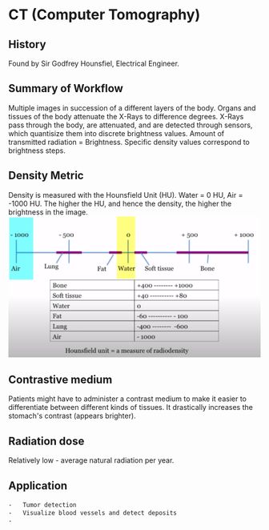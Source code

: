 # CT (Computer Tomography)
## History
Found by Sir Godfrey Hounsfiel, Electrical Engineer. 

## Summary of Workflow
Multiple images in succession of a different layers of the body. Organs and tissues of the body attenuate the X-Rays to difference degrees. X-Rays pass through the body, are attenuated, and are detected through sensors, which quantisize them into discrete brightness values. Amount of transmitted radiation = Brightness. Specific density values correspond to brightness steps. 

## Density Metric
Density is measured with the Hounsfield Unit (HU). Water = 0 HU, Air = -1000 HU. The higher the HU, and hence the density, the higher the brightness in the image.
![](../images/HU.png)

## Contrastive medium
Patients might have to administer a contrast medium to make it easier to differentiate between different kinds of tissues. It drastically increases the stomach's contrast (appears brighter).

## Radiation dose
Relatively low - average natural radiation per year.



## Application
	-	Tumor detection
	-	Visualize blood vessels and detect deposits
	-	
